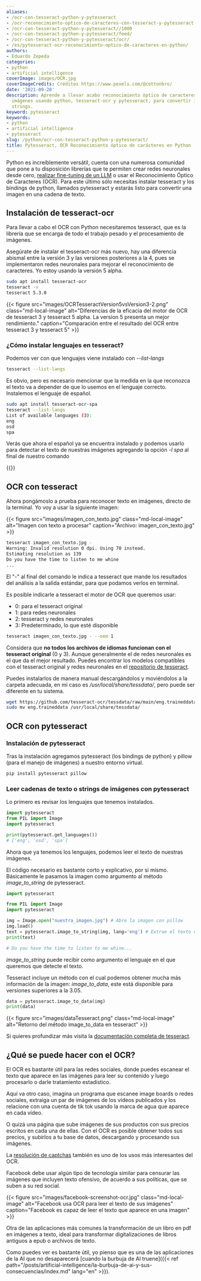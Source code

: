 ```yaml
---
aliases:
- /ocr-con-tesseract-python-y-pytesseract
- /ocr-reconocimiento-optico-de-caracteres-con-tesseract-y-pytesseract
- /ocr-con-tesseract-python-y-pytesseract//1000
- /ocr-con-tesseract-python-y-pytesseract/feed/
- /ocr-con-tesseract-python-y-pytesseract/ocr/
- /es/pytesseract-ocr-reconocimiento-optico-de-caracteres-en-python/
authors:
- Eduardo Zepeda
categories:
- python
- artificial intelligence
coverImage: images/OCR.jpg
coverImageCredits: Créditos https://www.pexels.com/@cottonbro/
date: '2021-09-28'
description: Aprende a llevar acabo reconocimiento óptico de caracteres (OCR) sobre
  imágenes usando python, tesseract-ocr y pytesseract, para convertir imágenes en
  strings.
keyword: pytesseract
keywords:
- python
- artificial intelligence
- pytesseract
slug: /python/ocr-con-tesseract-python-y-pytesseract/
title: Pytesseract, OCR Reconocimiento óptico de carácteres en Python
---
```


Python es increíblemente versátil, cuenta con una numerosa comunidad que pone a tu disposición librerías que te permiten crear redes neuronales desde cero, [realizar fine-tuning de un LLM](/es/artificial-intelligence/fine-tuning-de-un-llm-guia-practica-con-recursos/) o usar el Reconocimiento Óptico de Caracteres (OCR). Para este último sólo necesitas instalar tesseract y los bindings de python, llamados pytesseract y estarás listo para convertir una imagen en una cadena de texto.

## Instalación de tesseract-ocr

Para llevar a cabo el OCR con Python necesitaremos tesseract, que es la librería que se encarga de todo el trabajo pesado y el procesamiento de imágenes.  
  
Asegúrate de instalar el tesseract-ocr más nuevo, hay una diferencia abismal entre la versión 3 y las versiones posteriores a la 4, pues se implementaron redes neuronales para mejorar el reconocimiento de caracteres. Yo estoy usando la versión 5 alpha.

```bash
sudo apt install tesseract-ocr
tesseract -v
tesseract 5.3.0
```

{{< figure src="images/OCRTesseractVersion5vsVersion3-2.png" class="md-local-image" alt="Diferencias de la eficacia del motor de OCR de tesseract 3 y tesseract 5 alpha. La version 5 presenta un mejor rendimiento." caption="Comparación entre el resultado del OCR entre tesseract 3 y tesseract 5" >}}


### ¿Cómo instalar lenguajes en tesseract?

Podemos ver con que lenguajes viene instalado con _\--list-langs_

```bash
tesseract --list-langs
```

Es obvio, pero es necesario mencionar que la medida en la que reconozca el texto va a depender de que lo usemos en el lenguaje correcto. Instalemos el lenguaje de español.

```bash
sudo apt install tesseract-ocr-spa
tesseract --list-langs
List of available languages (3):
eng
osd
spa
```

Verás que ahora el español ya se encuentra instalado y podemos usarlo para detectar el texto de nuestras imágenes agregando la opción _\-l spa_ al final de nuestro comando

{{<ad>}}

## OCR con tesseract

Ahora pongámoslo a prueba para reconocer texto en imágenes, directo de la terminal. Yo voy a usar la siguiente imagen:

{{< figure src="images/imagen_con_texto.jpg" class="md-local-image" alt="Imagen con texto a procesar" caption="Archivo: imagen_con_texto.jpg" >}}


```bash
tesseract imagen_con_texto.jpg -
Warning: Invalid resolution 0 dpi. Using 70 instead.
Estimating resolution as 139
Do you have the time to listen to me whine
...
```

El "-" al final del comando le indica a tesseract que mande los resultados del análisis a la salida estándar, para que podamos verlos en terminal.

Es posible indicarle a tesseract el motor de OCR que queremos usar:

- 0: para el tesseract original
- 1: para redes neuronales
- 2: tesseract y redes neuronales
- 3: Predeterminado, lo que esté disponible

```bash
tesseract imagen_con_texto.jpg - --oem 1
```

Considera que **no todos los archivos de idiomas funcionan con el tesseract original** (0 y 3). Aunque generalmente el de redes neuronales es el que da el mejor resultado. Puedes encontrar los modelos compatibles con el tesseract original y redes neuronales en el [repositorio de tesseract](https://github.com/tesseract-ocr/tessdata#?).

Puedes instalarlos de manera manual descargándolos y moviéndolos a la carpeta adecuada, en mi caso es _/usr/local/share/tessdata/_, pero puede ser diferente en tu sistema.

```bash
wget https://github.com/tesseract-ocr/tessdata/raw/main/eng.traineddata
sudo mv eng.traineddata /usr/local/share/tessdata/
```

## OCR con pytesseract

### Instalación de pytesseract

Tras la instalación agregamos pytesseract (los bindings de python) y pillow (para el manejo de imágenes) a nuestro entorno virtual.

```bash
pip install pytesseract pillow
```

### Leer cadenas de texto o strings de imágenes con pytesseract

Lo primero es revisar los lenguajes que tenemos instalados.

```python
import pytesseract
from PIL import Image
import pytesseract

print(pytesseract.get_languages())
# ['eng', 'osd', 'spa']
```

Ahora que ya tenemos los lenguajes, podemos leer el texto de nuestras imágenes.

El código necesario es bastante corto y explicativo, por si mismo. Básicamente le pasamos la imagen como argumento al método *image_to_string* de pytesseract.

```python
import pytesseract

from PIL import Image
import pytesseract

img = Image.open("nuestra_imagen.jpg") # Abre la imagen con pillow
img.load()
text = pytesseract.image_to_string(img, lang='eng') # Extrae el texto de la imagen
print(text)

# Do you have the time to listen to me whine...
```

*image_to_string* puede recibir como argumento el lenguaje en el que queremos que detecte el texto.

Tesseract incluye un método con el cual podemos obtener mucha más información de la imagen: *image_to_data*, este está disponible para versiones superiores a la 3.05.

```python
data = pytesseract.image_to_data(img)
print(data)
```

{{< figure src="images/dataTesseract.png" class="md-local-image" alt="Retorno del método image_to_data en tesseract" >}}

Si quieres profundizar más visita la [documentación completa de tesseract](https://github.com/tesseract-ocr/tesseract).

## ¿Qué se puede hacer con el OCR?

El OCR es bastante útil para las redes sociales, donde puedes escanear el texto que aparece en las imágenes para leer su contenido y luego procesarlo o darle tratamiento estadístico.

Aquí va otro caso, imagina un programa que escanee image boards o redes sociales, extraiga un par de imágenes de los vídeos publicados y los relacione con una cuenta de tik tok usando la marca de agua que aparece en cada vídeo.

O quizá una página que sube imágenes de sus productos con sus precios escritos en cada una de ellas. Con el OCR es posible obtener todos sus precios, y subirlos a tu base de datos, descargando y procesando sus imágenes.

La [resolución de captchas](/es/opinion/mi-analisis-de-captchas-anti-bots-ventajas-y-desventajas/) también es uno de los usos más interesantes del OCR.

Facebook debe usar algún tipo de tecnología similar para censurar las imágenes que incluyen texto ofensivo, de acuerdo a sus políticas, que se suben a su red social.

{{< figure src="images/facebook-screenshot-ocr.jpg" class="md-local-image" alt="Facebook usa OCR para leer el texto de sus imágenes" caption="Facebook es capaz de leer el texto que aparece en una imagen" >}}

Otra de las aplicaciones más comunes la transformación de un libro en pdf en imágenes a texto, ideal para transformar digitalizaciones de libros antiguos a epub o archivos de texto.

Como puedes ver es bastante útil, yo pienso que es una de las aplicaciones de la AI que no desaparecerá [cuando la burbuja de AI truene]({{< ref path="/posts/artificial-intelligence/la-burbuja-de-ai-y-sus-consecuencias/index.md" lang="en" >}}).